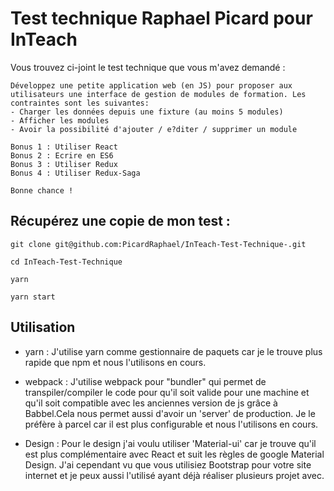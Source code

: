 # Test technique Raphael Picard pour InTeach

Vous trouvez ci-joint le test technique que vous m'avez demandé :

```
Développez une petite application web (en JS) pour proposer aux utilisateurs une interface de gestion de modules de formation. Les contraintes sont les suivantes:
- Charger les données depuis une fixture (au moins 5 modules)
- Afficher les modules
- Avoir la possibilité d'ajouter / e?diter / supprimer un module

Bonus 1 : Utiliser React
Bonus 2 : Ecrire en ES6
Bonus 3 : Utiliser Redux
Bonus 4 : Utiliser Redux-Saga

Bonne chance !
```

## Récupérez une copie de mon test :
```
git clone git@github.com:PicardRaphael/InTeach-Test-Technique-.git

cd InTeach-Test-Technique

yarn

yarn start

```
## Utilisation

- yarn : J'utilise yarn comme gestionnaire de paquets car je le trouve plus rapide que npm et nous l'utilisons en cours.

- webpack : J'utilise webpack pour "bundler" qui permet de transpiler/compiler le code pour qu'il soit valide pour une machine et qu'il soit compatible avec les anciennes version de js grâce à Babbel.Cela nous permet aussi d'avoir un 'server' de production. Je le préfère à parcel car il est plus configurable et nous l'utilisons en cours.

- Design : Pour le design j'ai voulu utiliser 'Material-ui' car je trouve qu'il est plus complémentaire avec React et suit les règles de google Material Design. J'ai cependant vu que vous utilisiez Bootstrap pour votre site internet et je peux aussi l'utilisé ayant déjà réaliser plusieurs projet avec.

